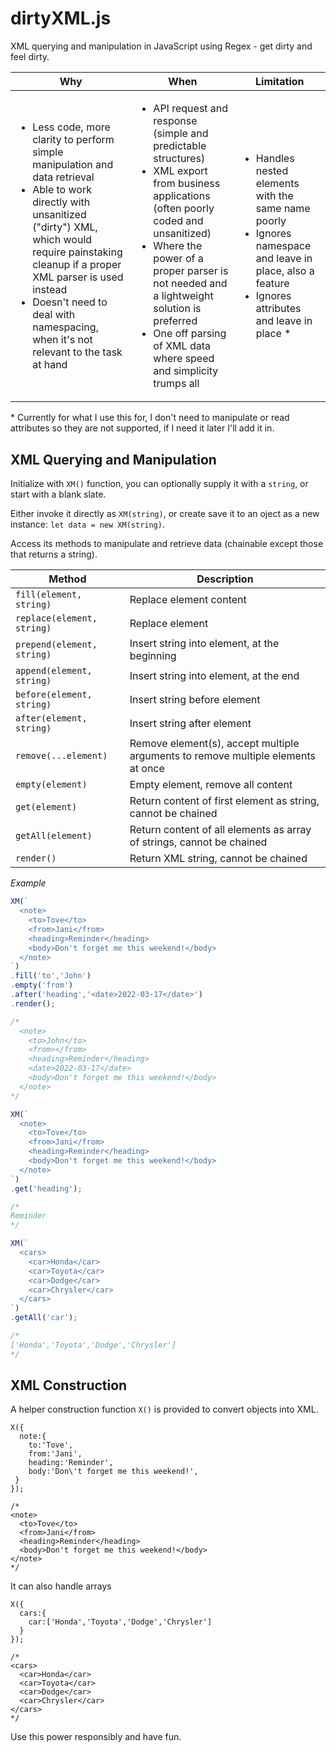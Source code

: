 # dirtyXML.js

XML querying and manipulation in JavaScript using Regex - get dirty and feel dirty.

<table>
  <thead>
  <tr>
    <th>Why</th>
      <th>When</th>
    <th>Limitation</th>

  </tr>
  </thead>
  <tbody>
    <tr>
      <td>
        <ul>
          <li>Less code, more clarity to perform simple manipulation and data retrieval</li>
          <li>Able to work directly with unsanitized ("dirty") XML, which would require painstaking cleanup if a proper XML parser is used instead</li>
          <li>Doesn't need to deal with namespacing, when it's not relevant to the task at hand</li>
        </ul>
      </td>
      <td>
        <ul>
          <li>API request and response (simple and predictable structures)</li>
          <li>XML export from business applications (often poorly coded and unsanitized)</li>
          <li>Where the power of a proper parser is not needed and a lightweight solution is preferred</li>
          <li>One off parsing of XML data where speed and simplicity trumps all</li> 
        </ul>
      </td>
      <td>
        <ul>
          <li>Handles nested elements with the same name poorly</li>
          <li>Ignores namespace and leave in place, also a feature</li>
          <li>Ignores attributes and leave in place *</li>
        </ul>
      </td>
    <tr>
</tbody>
</table>
  
\* Currently for what I use this for, I don't need to manipulate or read attributes so they are not supported, if I need it later I'll add it in.

## XML Querying and Manipulation

Initialize with `XM()` function, you can optionally supply it with a `string`, or start with a blank slate.

Either invoke it directly as `XM(string)`, or create save it to an oject as a new instance: `let data = new XM(string)`.

Access its methods to manipulate and retrieve data (chainable except those that returns a string).

| Method | Description |
| --- | --- |
| `fill(element, string)` | Replace element content |
| `replace(element, string)` | Replace element |
| `prepend(element, string)` | Insert string into element, at the beginning |
| `append(element, string)` | Insert string into element, at the end |
| `before(element, string)` |  Insert string before element |
| `after(element, string)` |  Insert string after element |
| `remove(...element)` | Remove element(s), accept multiple arguments to remove multiple elements at once |
| `empty(element)` | Empty element, remove all content |
| `get(element)` | Return content of first element as string, cannot be chained |
| `getAll(element)` | Return content of all elements as array of strings, cannot be chained |
| `render()` | Return XML string, cannot be chained |

*Example*
```JavaScript
XM(`
  <note>
    <to>Tove</to>
    <from>Jani</from>
    <heading>Reminder</heading>
    <body>Don't forget me this weekend!</body>
  </note>
`)
.fill('to','John')
.empty('from')
.after('heading','<date>2022-03-17</date>')
.render();

/*
  <note>
    <to>John</to>
    <from></from>
    <heading>Reminder</heading>
    <date>2022-03-17</date>
    <body>Don't forget me this weekend!</body>
  </note>
*/

XM(`
  <note>
    <to>Tove</to>
    <from>Jani</from>
    <heading>Reminder</heading>
    <body>Don't forget me this weekend!</body>
  </note>
`)
.get('heading');

/*
Reminder
*/

XM(`
  <cars>
    <car>Honda</car>
    <car>Toyota</car>
    <car>Dodge</car>
    <car>Chrysler</car>
  </cars>
`)
.getAll('car');

/*
['Honda','Toyota','Dodge','Chrysler']
*/
```
## XML Construction

A helper construction function `X()` is provided to convert objects into XML.

```
X({
  note:{
    to:'Tove',
    from:'Jani',
    heading:'Reminder',
    body:'Don\'t forget me this weekend!',
 }
});

/*
<note>
  <to>Tove</to>
  <from>Jani</from>
  <heading>Reminder</heading>
  <body>Don't forget me this weekend!</body>
</note>
*/
```

It can also handle arrays

```
X({
  cars:{
    car:['Honda','Toyota','Dodge','Chrysler']
  }
});

/*
<cars>
  <car>Honda</car>
  <car>Toyota</car>
  <car>Dodge</car>
  <car>Chrysler</car>
</cars>
*/
```

Use this power responsibly and have fun.
